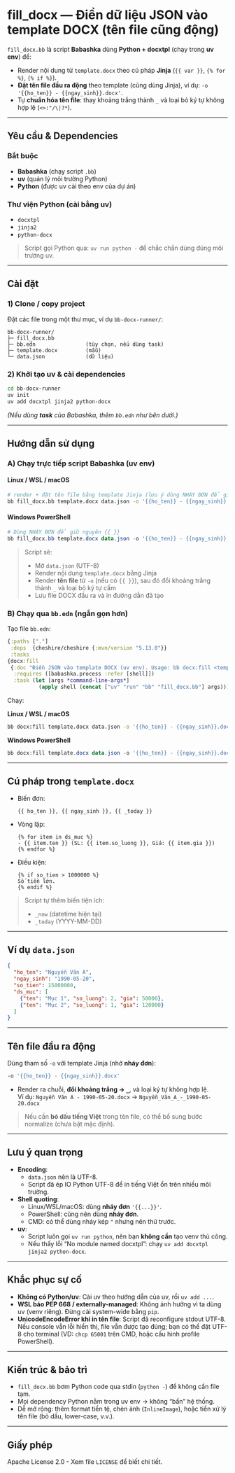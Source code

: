 # fill_docx — Điền dữ liệu JSON vào template DOCX (tên file cũng động)

`fill_docx.bb` là script **Babashka** dùng **Python + docxtpl** (chạy trong **uv env**) để:
- Render nội dung từ `template.docx` theo cú pháp **Jinja** (`{{ var }}`, `{% for %}`, `{% if %}`).
- **Đặt tên file đầu ra động** theo template (cũng dùng Jinja), ví dụ: `-o '{{ho_ten}} - {{ngay_sinh}}.docx'`.
- Tự **chuẩn hóa tên file**: thay khoảng trắng thành `_` và loại bỏ ký tự không hợp lệ (`<>:"/\|?*`).

---

## Yêu cầu & Dependencies

### Bắt buộc
- **Babashka** (chạy script `.bb`)
- **uv** (quản lý môi trường Python)
- **Python** (được uv cài theo env của dự án)

### Thư viện Python (cài bằng uv)
- `docxtpl`
- `jinja2`
- `python-docx`

> Script gọi Python qua: `uv run python -` để chắc chắn dùng đúng môi trường uv.

---

## Cài đặt

### 1) Clone / copy project
Đặt các file trong một thư mục, ví dụ `bb-docx-runner/`:
```
bb-docx-runner/
├─ fill_docx.bb
├─ bb.edn                (tùy chọn, nếu dùng task)
├─ template.docx         (mẫu)
└─ data.json             (dữ liệu)
```

### 2) Khởi tạo uv & cài dependencies
```bash
cd bb-docx-runner
uv init
uv add docxtpl jinja2 python-docx
```

*(Nếu dùng **task** của Babashka, thêm `bb.edn` như bên dưới.)*

---

## Hướng dẫn sử dụng

### A) Chạy trực tiếp script Babashka (uv env)

#### Linux / WSL / macOS
```bash
# render + đặt tên file bằng template Jinja (lưu ý dùng NHÁY ĐƠN để giữ {{ }})
bb fill_docx.bb template.docx data.json -o '{{ho_ten}} - {{ngay_sinh}}.docx'
```

#### Windows PowerShell
```powershell
# Dùng NHÁY ĐƠN để giữ nguyên {{ }}
bb fill_docx.bb template.docx data.json -o '{{ho_ten}} - {{ngay_sinh}}.docx'
```

> Script sẽ:
> - Mở `data.json` (UTF-8)
> - Render nội dung `template.docx` bằng Jinja
> - Render **tên file** từ `-o` (nếu có `{{ }}`), sau đó đổi khoảng trắng thành `_` và loại bỏ ký tự cấm
> - Lưu file DOCX đầu ra và in đường dẫn đã tạo

### B) Chạy qua `bb.edn` (ngắn gọn hơn)

Tạo file `bb.edn`:

```clojure
{:paths ["."]
 :deps  {cheshire/cheshire {:mvn/version "5.13.0"}}
 :tasks
{docx:fill
 {:doc "Điền JSON vào template DOCX (uv env). Usage: bb docx:fill <template.docx> <data.json> [-o output.docx|template]"
  :requires ([babashka.process :refer [shell]])
  :task (let [args *command-line-args*]
          (apply shell (concat ["uv" "run" "bb" "fill_docx.bb"] args)))}}}
```

Chạy:

**Linux / WSL / macOS**
```bash
bb docx:fill template.docx data.json -o '{{ho_ten}} - {{ngay_sinh}}.docx'
```

**Windows PowerShell**
```powershell
bb docx:fill template.docx data.json -o '{{ho_ten}} - {{ngay_sinh}}.docx'
```

---

## Cú pháp trong `template.docx`

- Biến đơn:
  ```
  {{ ho_ten }}, {{ ngay_sinh }}, {{ _today }}
  ```
- Vòng lặp:
  ```
  {% for item in ds_muc %}
  - {{ item.ten }} (SL: {{ item.so_luong }}, Giá: {{ item.gia }})
  {% endfor %}
  ```
- Điều kiện:
  ```
  {% if so_tien > 1000000 %}
  Số tiền lớn.
  {% endif %}
  ```

> Script tự thêm biến tiện ích:  
> - `_now` (datetime hiện tại)  
> - `_today` (YYYY-MM-DD)

---

## Ví dụ `data.json`
```json
{
  "ho_ten": "Nguyễn Văn A",
  "ngay_sinh": "1990-05-20",
  "so_tien": 15000000,
  "ds_muc": [
    {"ten": "Mục 1", "so_luong": 2, "gia": 50000},
    {"ten": "Mục 2", "so_luong": 1, "gia": 120000}
  ]
}
```

---

## Tên file đầu ra động

Dùng tham số `-o` với template Jinja (nhớ **nháy đơn**):

```bash
-o '{{ho_ten}} - {{ngay_sinh}}.docx'
```

- Render ra chuỗi, **đổi khoảng trắng → `_`**, và loại ký tự không hợp lệ.  
  Ví dụ: `Nguyễn Văn A - 1990-05-20.docx` → `Nguyễn_Văn_A_-_1990-05-20.docx`

> Nếu cần **bỏ dấu tiếng Việt** trong tên file, có thể bổ sung bước normalize (chưa bật mặc định).

---

## Lưu ý quan trọng

- **Encoding**:  
  - `data.json` nên là UTF-8.  
  - Script đã ép IO Python UTF-8 để in tiếng Việt ổn trên nhiều môi trường.
- **Shell quoting**:
  - Linux/WSL/macOS: dùng **nháy đơn** `'{{...}}'`.  
  - PowerShell: cũng nên dùng **nháy đơn**.  
  - CMD: có thể dùng nháy kép `"` nhưng nên thử trước.
- **uv**:
  - Script luôn gọi `uv run python`, nên bạn **không cần** tạo venv thủ công.
  - Nếu thấy lỗi “No module named docxtpl”: chạy `uv add docxtpl jinja2 python-docx`.

---

## Khắc phục sự cố

- **Không có Python/uv**: Cài uv theo hướng dẫn của uv, rồi `uv add ...`.
- **WSL báo PEP 668 / externally-managed**: Không ảnh hưởng vì ta dùng uv (venv riêng). Đừng cài system-wide bằng `pip`.
- **UnicodeEncodeError khi in tên file**: Script đã reconfigure stdout UTF-8. Nếu console vẫn lỗi hiển thị, file vẫn được tạo đúng; bạn có thể đặt UTF-8 cho terminal (VD: `chcp 65001` trên CMD, hoặc cấu hình profile PowerShell).

---

## Kiến trúc & bảo trì

- `fill_docx.bb` bơm Python code qua stdin (`python -`) để không cần file tạm.  
- Mọi dependency Python nằm trong uv env → không “bẩn” hệ thống.
- Dễ mở rộng: thêm format tiền tệ, chèn ảnh (`InlineImage`), hoặc tiền xử lý tên file (bỏ dấu, lower-case, v.v.).

---

## Giấy phép

Apache License 2.0 - Xem file `LICENSE` để biết chi tiết.

